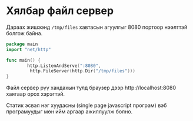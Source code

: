 #  Хялбар файл сервер

Дараах жишээнд `/tmp/files` хавтасын агуулгыг 8080 портоор нээлттэй болгож байна.

```go
package main
import "net/http"

func main() {
        http.ListenAndServe(":8080",
		 http.FileServer(http.Dir("/tmp/files")))
}
```

Файл сервер рүү хандахын тулд браузер дээр http://localhost:8080 хаягаар орох хэрэгтэй.

Статик эсвэл нэг хуудасны (single page javascript програм) вэб програмуудыг мөн ийм аргаар ажиллуулж болно.
